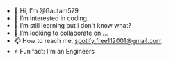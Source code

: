 - 👋 Hi, I’m @Gautam579
- 👀 I’m interested in coding.
- 🌱 I’m still learning but i don't know what?
- 💞️ I’m looking to collaborate on ...
- 📫 How to reach me, spotify.free112001@gmail.com
- ⚡ Fun fact: I'm an Engineers
<!---
Gautam579/Gautam579 is a ✨ special ✨ repository because its `README.md` (this file) appears on your GitHub profile.
You can click the Preview link to take a look at your changes.
--->
